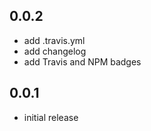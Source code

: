 ## 0.0.2

* add .travis.yml
* add changelog
* add Travis and NPM badges

## 0.0.1

* initial release
